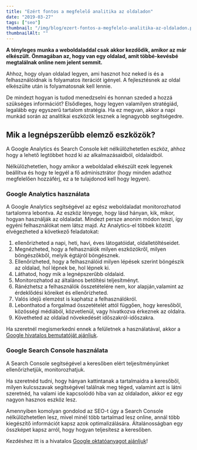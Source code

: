 ```yaml
---
title: "Ezért fontos a megfelelő analitika az oldaladon"
date: "2019-03-27"
tags: ["seo"]
thumbnail: "/img/blog/ezert-fontos-a-megfelelo-analitika-az-oldaladon.png"
thumbnailAlt: ""
---
```


**A tényleges munka a weboldaladdal csak akkor kezdődik, amikor az már elkészült. Önmagában az, hogy van egy oldalad, amit többé-kevésbé megtalálnak online nem jelent semmit.**

Ahhoz, hogy olyan oldalad legyen, ami hasznot hoz neked is és a felhasználóidnak is folyamatos iterációt igényel. A fejlesztésnek az oldal elkészülte után is folyamatosnak kell lennie.

De mindezt hogyan is tudod menedzselni és honnan szeded a hozzá szükséges információt? Elsődleges, hogy legyen valamilyen stratégiád, legalább egy egyszerű tartalom stratégia. Ha ez megvan, akkor a napi munkád során az analitikai eszközök lesznek a legnagyobb segítségedre.

## Mik a legnépszerűbb elemző eszközök?

A Google Analytics és Search Console két nélkülözhetetlen eszköz, ahhoz hogy a lehető legtöbbet hozd ki az alkalmazásaidból, oldalaidból.

Nélkülözhetetlen, hogy amikor a weboldalad elkészült ezek legyenek beállítva és hogy te legyél a fő adminisztrátor (hogy minden adathoz megfelelően hozzáférj, ez a te tulajdonod kell hogy legyen).

### Google Analytics használata

A Google Analytics segítségével az egész weboldaladat monitorozhatod tartalomra lebontva. Az eszköz lényege, hogy lásd hányan, kik, mikor, hogyan használják az oldaladat. Mindezt persze anonim módon teszi, így egyéni felhasználókat nem látsz majd. Az Analytics-el többek között elvégezheted a következő feladatokat:

1. ellenőrizheted a napi, heti, havi, éves látogatóidat, oldalletöltéseidet.
2. Megnézheted, hogy a felhasználók milyen eszközökről, milyen böngészőkből, melyik égtájról böngésznek.
3. Ellenőrizheted, hogy a felhasználóid milyen lépések szerint böngészik az oldalad, hol lépnek be, hol lépnek ki.
4. Láthatod, hogy mik a legnépszerűbb oldalaid.
5. Monitorozhatod az általános betöltési teljesítményt.
6. Ránézhetsz a felhasználók összetételére nem, kor alapján,valamint az érdeklődési köreiket és ellenőrizheted.
7. Valós idejű elemzést is kaphatsz a felhasználókról.
8. Lebonthatod a forgalmad összetételét attól függően, hogy keresőből, közösségi médiából, közvetlenül, vagy hivatkozva érkeznek az oldalra.
9. Követheted az oldalad növekedését időszakról-időszakra.

Ha szeretnél megismerkedni ennek a felületnek a használatával, akkor a [Google hivatalos bemutatóját ajánljuk](https://support.google.com/analytics/answer/1008015?hl=hu).

### Google Search Console használata

A Search Console segítségével a keresőben elért teljesítményünket ellenőrizhetjük, monitorozhatjuk.

Ha szeretnéd tudni, hogy hányan kattintanak a tartalmaidra a keresőből, milyen kulcsszavak segítségével találnak meg téged, valamint azt is látni szeretnéd, ha valami ide kapcsolódó hiba van az oldaladon, akkor ez egy nagyon hasznos eszköz lesz.

Amennyiben komolyan gondolod az SEO-t úgy a Search Console nélkülözhetetlen lesz, mivel minél több tartalmad lesz online, annál több kiegészítő információt kapsz azok optimalizálására. Általánosságban egy összképet kapsz arról, hogy hogyan teljesítesz a keresőben.

Kezdéshez itt is a hivatalos [Google oktatóanyagot ajánljuk](https://support.google.com/webmasters/answer/6258314?hl=hu)!
